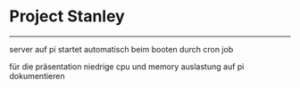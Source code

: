 # Project Stanley
---


server auf pi startet automatisch beim booten durch cron job



für die präsentation niedrige cpu und memory auslastung auf pi dokumentieren


